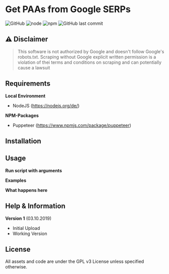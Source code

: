# Get PAAs from Google SERPs
![GitHub](https://img.shields.io/github/license/jpigla/PAAs-from-SERPs) ![node](https://img.shields.io/node/v/puppeteer) ![npm](https://img.shields.io/npm/v/puppeteer) ![GitHub last commit](https://img.shields.io/github/last-commit/jpigla/PAAs-from-SERPs)


## ⚠ Disclaimer
> This software is not authorized by Google and doesn't follow Google's
> robots.txt. Scraping without Google explicit written permission is a violation of thei
> terms and conditions on scraping and can potentially cause a lawsuit

## Requirements

**Local Environment**
* NodeJS (https://nodejs.org/de/)

**NPM-Packages**
* Puppeteer (https://www.npmjs.com/package/puppeteer)

## Installation



## Usage

**Run script with arguments**


**Examples**


**What happens here**


## Help & Information

**Version 1** (03.10.2019)
* Initial Upload
* Working Version

## License

All assets and code are under the GPL v3 License unless specified otherwise.
